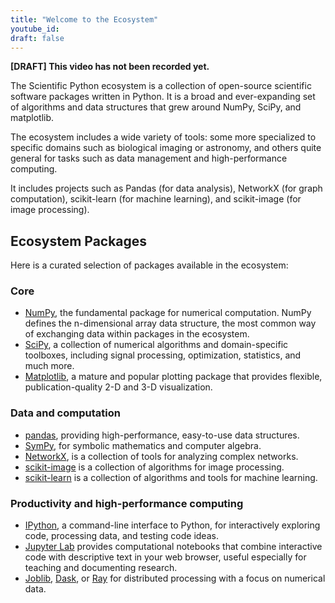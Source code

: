 ```yaml
---
title: "Welcome to the Ecosystem"
youtube_id:
draft: false
---
```


**[DRAFT] This video has not been recorded yet.**

<!--
It isn't just a collection of tools (though we should mention that briefly)

Discuss the philosophy

- scientists need to own their own analysis tools
- scientists need to see what they are working on
- scientists need to be able to think clearly about their analysis (e.g., great APIs)
- scientists need to be able to adapt and modify their analysis tools

-->

The Scientific Python ecosystem is a collection of open-source
scientific software packages written in Python. It is a broad and
ever-expanding set of algorithms and data structures that grew around
NumPy, SciPy, and matplotlib.

The ecosystem includes a wide variety of tools: some more specialized
to specific domains such as biological imaging or astronomy, and
others quite general for tasks such as data management and
high-performance computing.

It includes projects such as Pandas (for data analysis), NetworkX
(for graph computation), scikit-learn (for machine learning), and
scikit-image (for image processing).

## Ecosystem Packages

Here is a curated selection of packages available in the ecosystem:

### Core

- [NumPy](http://www.numpy.org/), the fundamental package for
  numerical computation. NumPy defines the n-dimensional array data structure,
  the most common way of exchanging data within packages in the ecosystem.
- [SciPy](https://scipy.org),
  a collection of numerical algorithms and domain-specific toolboxes,
  including signal processing, optimization, statistics, and much
  more.
- [Matplotlib](http://matplotlib.org/), a mature and popular plotting
  package that provides flexible, publication-quality 2-D and 3-D visualization.

### Data and computation

- [pandas](http://pandas.pydata.org/), providing high-performance,
  easy-to-use data structures.
- [SymPy](http://www.sympy.org/), for symbolic mathematics and
  computer algebra.
- [NetworkX](https://networkx.github.io/), is a collection of tools
  for analyzing complex networks.
- [scikit-image](http://scikit-image.org/) is a collection of
  algorithms for image processing.
- [scikit-learn](http://scikit-learn.org/) is a collection of
  algorithms and tools for machine learning.

### Productivity and high-performance computing

- [IPython](http://ipython.org/), a command-line interface to Python,
  for interactively exploring code, processing data, and testing code ideas.
- [Jupyter Lab](http://jupyter.org/) provides computational notebooks
  that combine interactive code with descriptive text in your web
  browser, useful especially for teaching and documenting research.
- [Joblib](https://joblib.readthedocs.io/),
  [Dask](https://dask.readthedocs.io/), or [Ray](https://www.ray.io/)
  for distributed processing with a focus on numerical data.

